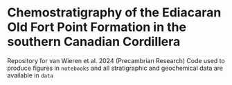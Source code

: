 # Chemostratigraphy of the Ediacaran Old Fort Point Formation in the southern Canadian Cordillera
Repository for van Wieren et al. 2024 (Precambrian Research)
Code used to produce figures in `notebooks` and all stratigraphic and geochemical data are available in `data` 